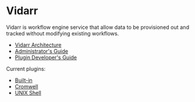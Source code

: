# Vidarr

Vidarr is workflow engine service that allow data to be provisioned out and
tracked without modifying existing workflows.

- [Vidarr Architecture](architecture.md)
- [Administrator's Guide](admin-guide.md)
- [Plugin Developer's Guide](plugin-guide.md)

Current plugins:

- [Built-in](built-ins.md)
- [Cromwell](vidarr-cromwell/README.md)
- [UNIX Shell](vidarr-sh/README.md)
